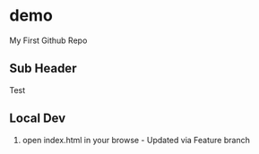 # demo
My First Github Repo

## Sub Header

Test

## Local Dev
1. open index.html in your browse - Updated via Feature branch